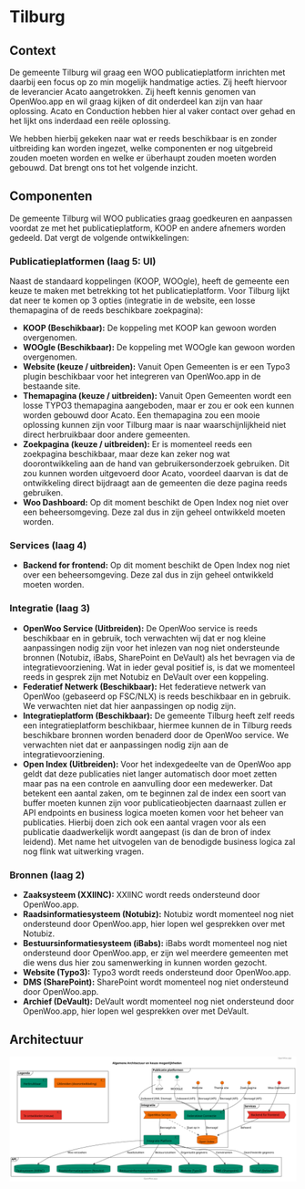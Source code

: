 # Tilburg

## Context
De gemeente Tilburg wil graag een WOO publicatieplatform inrichten met daarbij een focus op zo min mogelijk handmatige acties. Zij heeft hiervoor de leverancier Acato aangetrokken. Zij heeft kennis genomen van OpenWoo.app en wil graag kijken of dit onderdeel kan zijn van haar oplossing. Acato en Conduction hebben hier al vaker contact over gehad en het lijkt ons inderdaad een reële oplossing.

We hebben hierbij gekeken naar wat er reeds beschikbaar is en zonder uitbreiding kan worden ingezet, welke componenten er nog uitgebreid zouden moeten worden en welke er überhaupt zouden moeten worden gebouwd. Dat brengt ons tot het volgende inzicht.

## Componenten
De gemeente Tilburg wil WOO publicaties graag goedkeuren en aanpassen voordat ze met het publicatieplatform, KOOP en andere afnemers worden gedeeld. Dat vergt de volgende ontwikkelingen:

### Publicatieplatformen (laag 5: UI)
Naast de standaard koppelingen (KOOP, WOOgle), heeft de gemeente een keuze te maken met betrekking tot het publicatieplatform. Voor Tilburg lijkt dat neer te komen op 3 opties (integratie in de website, een losse themapagina of de reeds beschikbare zoekpagina):

- **KOOP (Beschikbaar):** De koppeling met KOOP kan gewoon worden overgenomen.
- **WOOgle (Beschikbaar):** De koppeling met WOOgle kan gewoon worden overgenomen.
- **Website (keuze / uitbreiden):** Vanuit Open Gemeenten is er een Typo3 plugin beschikbaar voor het integreren van OpenWoo.app in de bestaande site.
- **Themapagina (keuze / uitbreiden):** Vanuit Open Gemeenten wordt een losse TYPO3 themapagina aangeboden, maar er zou er ook een kunnen worden gebouwd door Acato. Een themapagina zou een mooie oplossing kunnen zijn voor Tilburg maar is naar waarschijnlijkheid niet direct herbruikbaar door andere gemeenten.
- **Zoekpagina (keuze / uitbreiden):** Er is momenteel reeds een zoekpagina beschikbaar, maar deze kan zeker nog wat doorontwikkeling aan de hand van gebruikersonderzoek gebruiken. Dit zou kunnen worden uitgevoerd door Acato, voordeel daarvan is dat de ontwikkeling direct bijdraagt aan de gemeenten die deze pagina reeds gebruiken.
- **Woo Dashboard:** Op dit moment beschikt de Open Index nog niet over een beheersomgeving. Deze zal dus in zijn geheel ontwikkeld moeten worden.

### Services (laag 4)
- **Backend for frontend:** Op dit moment beschikt de Open Index nog niet over een beheersomgeving. Deze zal dus in zijn geheel ontwikkeld moeten worden.

### Integratie (laag 3)
- **OpenWoo Service (Uitbreiden):** De OpenWoo service is reeds beschikbaar en in gebruik, toch verwachten wij dat er nog kleine aanpassingen nodig zijn voor het inlezen van nog niet ondersteunde bronnen (Notubiz, iBabs, SharePoint en DeVault) als het bevragen via de integratievoorziening. Wat in ieder geval positief is, is dat we momenteel reeds in gesprek zijn met Notubiz en DeVault over een koppeling.
- **Federatief Netwerk (Beschikbaar):** Het federatieve netwerk van OpenWoo (gebaseerd op FSC/NLX) is reeds beschikbaar en in gebruik. We verwachten niet dat hier aanpassingen op nodig zijn.
- **Integratieplatform (Beschikbaar):** De gemeente Tilburg heeft zelf reeds een integratieplatform beschikbaar, hiermee kunnen de in Tilburg reeds beschikbare bronnen worden benaderd door de OpenWoo service. We verwachten niet dat er aanpassingen nodig zijn aan de integratievoorziening.
- **Open Index (Uitbreiden):** Voor het indexgedeelte van de OpenWoo app geldt dat deze publicaties niet langer automatisch door moet zetten maar pas na een controle en aanvulling door een medewerker. Dat betekent een aantal zaken, om te beginnen zal de index een soort van buffer moeten kunnen zijn voor publicatieobjecten daarnaast zullen er API endpoints en business logica moeten komen voor het beheer van publicaties. Hierbij doen zich ook een aantal vragen voor als een publicatie daadwerkelijk wordt aangepast (is dan de bron of index leidend). Met name het uitvogelen van de benodigde business logica zal nog flink wat uitwerking vragen.

### Bronnen (laag 2)
- **Zaaksysteem (XXllNC):** XXllNC wordt reeds ondersteund door OpenWoo.app.
- **Raadsinformatiesysteem (Notubiz):** Notubiz wordt momenteel nog niet ondersteund door OpenWoo.app, hier lopen wel gesprekken over met Notubiz.
- **Bestuursinformatiesysteem (iBabs):** iBabs wordt momenteel nog niet ondersteund door OpenWoo.app, er zijn wel meerdere gemeenten met die wens dus hier zou samenwerking in kunnen worden gezocht.
- **Website (Typo3):** Typo3 wordt reeds ondersteund door OpenWoo.app.
- **DMS (SharePoint):** SharePoint wordt momenteel nog niet ondersteund door OpenWoo.app.
- **Archief (DeVault):** DeVault wordt momenteel nog niet ondersteund door OpenWoo.app, hier lopen wel gesprekken over met DeVault.

## Architectuur

![OpenWeb Architecture](https://raw.githubusercontent.com/ConductionNL/woo-website-template/main/docs/Tilburg.svg)
